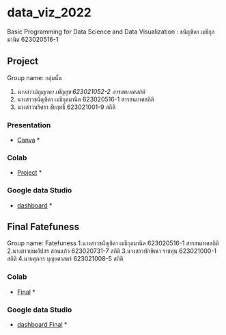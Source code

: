 # data_viz_2022
Basic Programming for Data Science and Data Visualization : ชนัญชิดา เมธีกุลมานิต 623020516-1
## Project 
Group name: กลุ่มนั้น
1. *นางสาวภิญญาดา เพ็ญสุข 623021052-2 สารสนเทศสถิติ* 
2. นางสาวชนัญชิดา เมธีกุลมานิต 623020516-1 สารสนเทศสถิติ
3. นางสาวนริศรา ชัยฤทธิ์ 623021001-9 สถิติ

### Presentation
* [Canva](https://github.com/Chanunchida-May/data_viz_2022/blob/main/Projectdashboard%20%E0%B8%AA%E0%B9%84%E0%B8%A5%E0%B8%94%E0%B9%8C%E0%B8%81%E0%B8%A5%E0%B8%B8%E0%B9%88%E0%B8%A1%E0%B8%99%E0%B8%B1%E0%B9%89%E0%B8%99_compressed.pdf) *

### Colab
* [Project](https://github.com/Chanunchida-May/data_viz_2022/blob/main/ProjectDashBoard.ipynb) *

### Google data Studio
* [dashboard](https://datastudio.google.com/reporting/1288b74c-eaff-4ed3-af5d-74c9ecc2e292) *

## Final Fatefuness 
Group name: Fatefuness 
1.นางสาวชนัญชิดา เมธีกุลมานิต 623020516-1 สารสนเทศสถิติ
2.นางสาวเขมอัปสร สอนแก้ว   623020731-7 สถิติ
3.นางสาวทักษิณา ราชหุ่น 623021000-1 สถิติ
4.นายศุภกร บุญยศาสตร์ 623021008-5 สถิติ

### Colab
* [Final](https://github.com/Chanunchida-May/data_viz_2022/blob/main/FinalExam.ipynb) *

### Google data Studio
* [dashboard Final]() *
